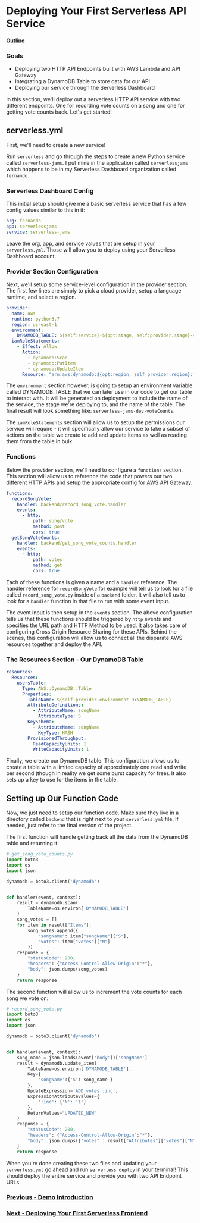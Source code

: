 # Deploying Your First Serverless API Service

#### [Outline](README.md)

### Goals

- Deploying two HTTP API Endpoints built with AWS Lambda and API Gateway
- Integrating a DynamoDB Table to store data for our API
- Deploying our service through the Serverless Dashboard

In this section, we'll deploy out a serverless HTTP API service with two different endpoints. One for recording vote counts on a song and one for getting vote counts back. Let's get started!

## serverless.yml

First, we'll need to create a new service!

Run `serverless` and go through the steps to create a new Python service called `serverless-jams`. I put mine in the application called `serverlessjams` which happens to be in my Serverless Dashboard organization called `fernando`.

### Serverless Dashboard Config

This initial setup should give me a basic serverless service that has a few config values similar to this in it:

```yaml
org: fernando
app: serverlessjams
service: serverless-jams
```

Leave the org, app, and service values that are setup in your `serverless.yml`. Those will allow you to deploy using your Serverless Dashboard account. 

### Provider Section Configuration

Next, we'll setup some service-level configuration in the provider section. The first few lines are simply to pick a cloud provider, setup a language runtime, and select a region.

```yaml
provider:
  name: aws
  runtime: python3.7
  region: us-east-1
  environment:
    DYNAMODB_TABLE: ${self:service}-${opt:stage, self:provider.stage}-voteCounts
  iamRoleStatements:
    - Effect: Allow
      Action:
        - dynamodb:Scan
        - dynamodb:PutItem
        - dynamodb:UpdateItem
      Resource: "arn:aws:dynamodb:${opt:region, self:provider.region}:*:table/${self:provider.environment.DYNAMODB_TABLE}"
```

The `environment` section however, is going to setup an environment variable called DYNAMODB_TABLE that we can later use in our code to get our table to interact with. It will be generated on deployment to include the name of the service, the stage we're deploying to, and the name of the table. The final result will look something like: `serverless-jams-dev-voteCounts`.

The `iamRoleStatements` section will allow us to setup the permissions our service will require - it will specifically allow our service to take a subset of actions on the table we create to add and update items as well as reading them from the table in bulk.

### Functions

Below the `provider` section, we'll need to configure a `functions` section. This section will allow us to reference the code that powers our two different HTTP APIs and setup the appropriate config for AWS API Gateway.

```yaml
functions:
  recordSongVote:
    handler: backend/record_song_vote.handler
    events:
      - http:
          path: song/vote
          method: post
          cors: true
  getSongVoteCounts:
    handler: backend/get_song_vote_counts.handler
    events:
      - http:
          path: votes
          method: get
          cors: true
```

Each of these functions is given a name and a `handler` reference. The handler reference for `recordSongVote` for example will tell us to look for a file called `record_song_vote.py` inside of a `backend` folder. It will also tell us to look for a `handler` function in that file to run with some event input.

The event input is then setup in the `events` section. The above configuration tells us that these functions should be triggered by `http` events and specifies the URL path and HTTP Method to be used. It also takes care of configuring Cross Origin Resource Sharing for these APIs. Behind the scenes, this configuration will allow us to connect all the disparate AWS resources together and deploy the API.

### The Resources Section - Our DynamoDB Table

```yaml
resources:
  Resources:
    usersTable:
      Type: AWS::DynamoDB::Table
      Properties:
        TableName: ${self:provider.environment.DYNAMODB_TABLE}
        AttributeDefinitions:
          - AttributeName: songName
            AttributeType: S
        KeySchema:
          - AttributeName: songName
            KeyType: HASH
        ProvisionedThroughput:
          ReadCapacityUnits: 1
          WriteCapacityUnits: 1
```

Finally, we create our DynamoDB table. This configuration allows us to create a table with a limited capacity of approximately one read and write per second (though in reality we get some burst capacity for free). It also sets up a key to use for the items in the table.

## Setting up Our Function Code

Now, we just need to setup our function code. Make sure they live in a directory called `backend` that is right next to your `serverless.yml` file. If needed, just refer to the final version of the project. 

The first function will handle getting back all the data from the DynamoDB table and returning it:

```python
# get_song_vote_counts.py
import boto3
import os
import json

dynamodb = boto3.client('dynamodb')


def handler(event, context):
    result = dynamodb.scan(
        TableName=os.environ['DYNAMODB_TABLE']
    )
    song_votes = []
    for item in result["Items"]:
        song_votes.append({
            "songName": item["songName"]["S"],
            "votes": item["votes"]["N"]
        })
    response = {
        "statusCode": 200,
        "headers": {"Access-Control-Allow-Origin":"*"},
        "body": json.dumps(song_votes)
    }
    return response
```

The second function will allow us to increment the vote counts for each song we vote on:

```python
# record_song_vote.py
import boto3
import os
import json

dynamodb = boto3.client('dynamodb')


def handler(event, context):
    song_name = json.loads(event['body'])['songName']
    result = dynamodb.update_item(
        TableName=os.environ['DYNAMODB_TABLE'], 
        Key={
            'songName':{'S': song_name }
        },
        UpdateExpression='ADD votes :inc',
        ExpressionAttributeValues={
            ':inc': {'N': '1'}
        },
        ReturnValues="UPDATED_NEW"
    )
    response = {
        "statusCode": 200,
        "headers": {"Access-Control-Allow-Origin":"*"},
        "body": json.dumps({"votes" : result["Attributes"]["votes"]["N"]})
    }
    return response
```

When you're done creating these two files and updating your `serverless.yml` go ahead and run `serverless deploy` in your terminal! This should deploy the entire service and provide you with two API Endpoint URLs.

### [Previous - Demo Introduction](demo-introduction.md)

### [Next - Deploying Your First Serverless Frontend](deploying-first-serverless-frontend.md)
